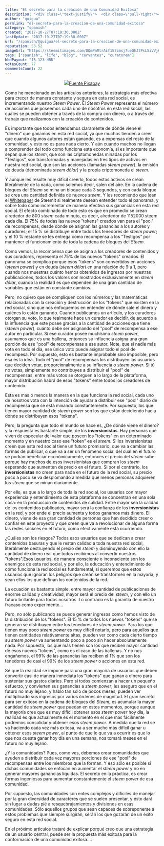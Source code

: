 ```yaml
---
title: "El secreto para la creación de una Comunidad Exitosa"
description: "<div class=\"text-justify\">  <div class=\"pull-right\"><center><img src=\"https://steemitimages.com/DQmPnMtrAif157cmsj7ueQhJ7PsL5iVVjCaxkkwUa7oxKU7/image...."
author: "quigua"
permlink: "el-secreto-para-la-creacion-de-una-comunidad-exitosa"
category: "spanish"
created: "2017-10-27T07:19:30.000Z"
lastUpdate: "2017-10-27T07:19:30.000Z"
url: "/spanish/@quigua/el-secreto-para-la-creacion-de-una-comunidad-exitosa"
reputation: 53.52
imageUrl: "https://steemitimages.com/DQmPnMtrAif157cmsj7ueQhJ7PsL5iVVjCaxkkwUa7oxKU7/image.png"
tags: ["spanish", "life", "blog", "cervantes", "curatorem"]
hbdPayout: "15.123 HBD"
votesCount: 77
commentsCount: 22
---
```


<div class="text-justify">

<div class="pull-right"><center><img src="https://steemitimages.com/DQmPnMtrAif157cmsj7ueQhJ7PsL5iVVjCaxkkwUa7oxKU7/image.png"/><a href="https://pixabay.com/es/multitud-humanos-siluetas-2045498/">Fuente Pixabay</a></center></div>

Como he mencionado en los artículos anteriores, la estrategia más efectiva para crecer de manera constante y segura en esta red social, es incrementando nuestro *Steem Power*. El *Steem Power* representa el número de acciones que poseemos cada uno de nosotros en esta red social, las cuales se pueden obtener a través de la compra con dinero, o a través del trabajo que realizamos con la creación de contenidos. 

Es importante que todos entendamos claramente de dónde viene el "dinero" que ganamos en esta red social, ya que muchos tienden a creer que cuando algunos autores están ganando, es a expensas del resto de la comunidad, y esto no es para nada cierto. Y aún cuando muchos no llegan a comprender del todo como funciona esta economía, si es importante que sepan que los *steem*, que son las criptomonedas  minadas por los “Testigos”, son transformadas y manejadas en tres tipos de activos en nuestra red social, que son las acciones (llamadas *steem power*), la emisión de deuda (denominada *steem dólar*) y la propia criptomoneda el *steem*.

Y aunque les resulte muy difícil creerlo, todos estos activos se crean literalmente de la nada, como solemos decir, salen del aire. En la cadena de bloques del *Steem* se mina un bloque cada 3 segundos, y con cada bloque se crea una cantidad definida de nuevos *steem*. Y les recomiendo que lean el [Whitepaper](https://steem.io/SteemWhitePaper.pdf) de Steemit si realmente desean entender todo el panorama, y sobre todo como incrementar de manera efectiva sus ganancias en esta red social. El efecto combinado de todo esto es que en promedio se crean alrededor de 800 *steem* cada minuto, es decir, alrededor de 1152000 steem cada día. El 75% de todas las nuevos "tokens" creados van para el "pool" de recompensas, desde donde se asignan las ganancias a los autores y curadores; el 15 % se distribuye entre todos los tenedores de *steem power*; y el 10 % restante se les entrega como recompensa a los "Testigos" por mantener el funcionamiento de toda la cadena de bloques del *Steem*.

Como vemos, la recompensa que se asigna a los creadores de contenidos y sus curadores, representa el 75% de las nuevos "tokens" creados. El panorama se complica porque esos "tokens" son convertidos en acciones (*steem power*) y en deuda (*steem dólar*) en una relación de 9 a 1, pero cuando nos muestras cuánto hemos obtenidos de ingresos por nuestras publicaciones, todos los valores son mostrados exclusivamente en *steem dólar*, cuando la realidad es que dependen de una gran cantidad de variables que están en constante cambios. 

Pero, no quiero que se compliquen con los números y las matemáticas relacionadas con la creación y destrucción de los "tokens" que existen en la red social, sino que nos enfoquemos en entender de dónde sale el dinero y quiénes lo están ganando. Cuando publicamos un artículo, y los curadores otorgan su voto, lo que realmente hace un curador es decidir, de acuerdo a la influencia que este posee gracias a la cantidad de acciones que tiene (*steem power*), cuánto debe ser asignando del "pool" de recompensa a ese autor en particular. Si ese curador posee muchísimo *steem power*, asumamos que es una ballena, entonces su influencia asigna una gran porción de ese "pool" de recompensas a ese autor. Note, que si nadie más vota en todo el día, ese único voto puede asignar todo el pool de recompesa. Por supuesto, esto es bastante improbable sino imposible, pero esa es la idea. Todo el "pool" de recompensas los distribuyen las usuarios que deciden votar, proporcionalmente a su influencia o *steem power*. Si tú no votas, simplemente no contribuyes a distribuir el "pool" de recompensas, entre más votos se otorguen a lo largo de la plataforma, mayor distribución habrá de esos "tokens" entre todos los creadores de contenido. 

Esta es más o menos la manera en la que funciona la red social, cada uno de nosotros vota con la intención de ayudar a distribuir ese "pool" diario de recompensa que se está minando constantemente. Por supuesto, los que tienen mayor cantidad de *steem power* son los que están decidiendo hacia donde se distribuyen esos "tokens".

Pero, la pregunta que todo el mundo se hace es, ¿De dónde viene el dinero? y la respuesta es bastante simple, de los **inversionistas**. Hay personas que viven de especular del valor que poseen los "tokens" en un determinado momento y en nuestro caso ese "token" es el *steem*. Si los inversionistas creen que esta red social tiene un futuro promisorio, que va a cambiar las formas de publicar, o que va a ser un fenómeno social del cual en el futuro se podrán beneficiar económicamente, entonces el precio del *steem* sube porque hay muchos de esos inversionistas que compran los *steem* esperando que aumenten de precio en el futuro. Si por el contrario, los **inversionistas** no creen para nada en el futuro de la red social, su precio poco a poco se va desplomando a medida que menos personas adquieren los *steem* que se minan diariamente. 

Por ello, es que a lo largo de toda la red social, los usuarios con mayor experiencia y entendimiento de esta plataforma se concentran en una sola cosa: en la producción de contenidos de calidad. Entre mayor sea la calidad de los contenidos publicados, mayor será la confianza de los **inversionistas** en la red, y por ende el precio aumenta y todos ganamos más dinero. El dinero, viene de esa gran cantidad de personas que han decidido creer o confiar en este proyecto y que creen que va a revolucionar de alguna forma las redes sociales en el futuro, como efectivamente está ocurriendo. 

¿Cuáles son los riesgos? Todos esos usuarios que se dedican a crear contenidos basuras y que le restan calidad a toda nuestra red social, literalmente destruyendo el precio del *steem* y disminuyendo con ello la cantidad de dinero real que todos recibimos al convertir nuestros "tokens".Esos usuarios, de manera consciente o inconsciente son los enemigos de esta red social, y por ello, la educación y entendimiento de cómo funciona la red social es fundamental, si queremos que estos usuarios que ignoran los peligros que crean se transformen en la mayoría, y sean ellos los que definan los contenidos de la red. 

La ecuación es bastante simple, entre mayor cantidad de publicaciones de enorme calidad y creatividad, mayor será el precio del *steem*, y con ello un futuro brillante para todos nosotros. Lo contrario es la garantía de nuestro fracaso como experimento...

Pero, no sólo publicando se puede generar ingresos como hemos visto de la distribución de los "tokens". El 15 % de todos los nuevos "tokens" que se generan se distribuyen entre los tenedores de *steem power*. Para los que tienen muy poco *steem power* es muy difícil notarlo, pero para aquellos que tienen cantidades relativamente altas, pueden ver como cada cierto tiempo su *steem power* va aumentando poco a poco sin hacer absolutamente nada. Por supuesto, los que más tienen son los que reciben mayor cantidad de esos nuevos "tokens", como es el caso de las ballenas. Y no nos engañemos, el 99% de las ganancias las reciben el 1% que son los tenedores de casi el 99% de los *steem power* o acciones en esta red. 

Sé que la realidad se impone para una gran mayoría de usuarios que deben convertir casi de manera inmediata los "tokens" que ganan a dinero para sustentar sus gastos diarios. Pero si todos comienzan a hacer un pequeño esfuerzo, y convierten sus ganancias a *steem power*, les aseguro que en el futuro no muy lejano, y hablo tan solo de pocos meses, pueden ver multiplicado sus ingresos por varios órdenes de magnitud. El gran secreto para ser exitoso en la cadena de bloques del *Steem*, es acumular la mayor cantidad de *steem power* que puedan en estos momentos, porque aunque la mayoría cree que es muy difícil obtener esos *steem power* hoy día, la realidad es que actualmente es el momento en el que más fácilmente podremos consolidar y obtener esos *steem power*. A medida que la red se va haciendo cada vez más exitosa, va a ser mucho más difícil ganar u obtener esos *steem power*, al punto de que lo que va a ocurrir es que lo que nos cuesta ganar hoy día en una semana, nos tomará meses en el futuro no muy lejano. 

¿Y la comunidades? Pues, como ves, debemos crear comunidades que ayuden a distribuir cada vez mayores porciones de ese "pool" de recompensas entre los miembros que la forman. Y eso sólo es posible si dichas comunidades se enfocan en aumentar el *steem power* y no en generar mayores ganancias líquidas. El secreto en la práctica, es crear formas ingeniosas para aumentar constantemente el *steem power* de esa comunidad.

Por supuesto, las comunidades son entes complejos y difíciles de manejar por la gran diversidad de caracteres que se suelen presentar, y ésto dará sin lugar a dudas pié a resquebrajamientos y divisiones en esas comunidades. Sólo aquellos grupos que sean capaces de sobreponerse a estos problemas que siempre surgirán, serán los que gozarán de un éxito seguro en esta red social.

En el próximo artículos trataré de explicar porqué creo que una estrategia de un usuario central, puede ser la propuesta más exitosa para la conformación de una comunidad exitosa....

</div>